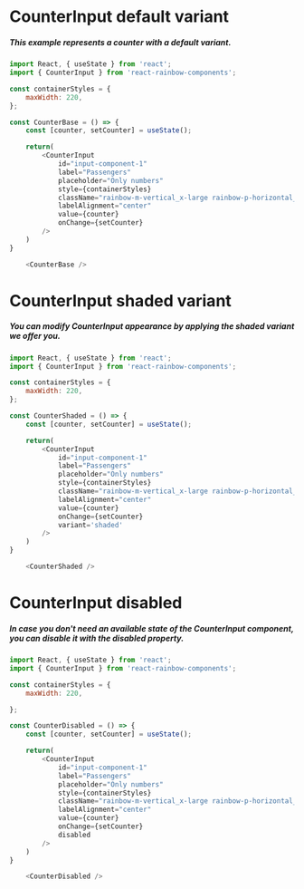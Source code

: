 # CounterInput default variant
##### This example represents a counter with a default variant.

```js
import React, { useState } from 'react';
import { CounterInput } from 'react-rainbow-components';

const containerStyles = {
    maxWidth: 220,
};

const CounterBase = () => {
    const [counter, setCounter] = useState();

    return(
        <CounterInput
            id="input-component-1"
            label="Passengers"
            placeholder="Only numbers"
            style={containerStyles}
            className="rainbow-m-vertical_x-large rainbow-p-horizontal_medium rainbow-m_auto"
            labelAlignment="center"
            value={counter}
            onChange={setCounter}
        />
    )
}

    <CounterBase />
```

# CounterInput shaded variant
##### You can modify CounterInput appearance by applying the shaded variant we offer you.

```js
import React, { useState } from 'react';
import { CounterInput } from 'react-rainbow-components';

const containerStyles = {
    maxWidth: 220,
};

const CounterShaded = () => {
    const [counter, setCounter] = useState();

    return(
        <CounterInput
            id="input-component-1"
            label="Passengers"
            placeholder="Only numbers"
            style={containerStyles}
            className="rainbow-m-vertical_x-large rainbow-p-horizontal_medium rainbow-m_auto"
            labelAlignment="center"
            value={counter}
            onChange={setCounter}
            variant='shaded'
        />
    )
}

    <CounterShaded />
```

# CounterInput disabled
##### In case you don't need an available state of the CounterInput component, you can disable it with the disabled property.

```js
import React, { useState } from 'react';
import { CounterInput } from 'react-rainbow-components';

const containerStyles = {
    maxWidth: 220,

};

const CounterDisabled = () => {
    const [counter, setCounter] = useState();

    return(
        <CounterInput
            id="input-component-1"
            label="Passengers"
            placeholder="Only numbers"
            style={containerStyles}
            className="rainbow-m-vertical_x-large rainbow-p-horizontal_medium rainbow-m_auto"
            labelAlignment="center"
            value={counter}
            onChange={setCounter}
            disabled
        />
    )
}

    <CounterDisabled />
```
